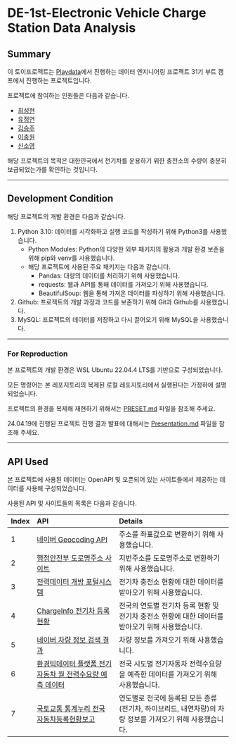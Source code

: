# DE-1st-Electronic Vehicle Charge Station Data Analysis
## Summary

이 토이프로젝트는 [Playdata](https://playdata.io)에서 진행하는 데이터 엔지니어링 프로젝트 31기 부트 캠프에서 진행하는 프로젝트입니다.

프로젝트에 참여하는 인원들은 다음과 같습니다.
- [최성현](https://github.com/S0rrow)
- [유정연](https://github.com/yjyj989812)
- [김승주](https://github.com/tmdwnabc)
- [이충원](https://github.com/cw3714)
- [신소영](https://github.com/soyoungshin1)

해당 프로젝트의 목적은 대한민국에서 전기차를 운용하기 위한 충전소의 수량이 충분히 보급되었는가를 확인하는 것입니다.

---

## Development Condition
해당 프로젝트의 개발 환경은 다음과 같습니다.

1. Python 3.10: 데이터를 시각화하고 실행 코드를 작성하기 위해 Python3를 사용했습니다.   
    - Python Modules: Python의 다양한 외부 패키지의 활용과 개발 환경 보존을 위해 pip와 venv를 사용했습니다.
    - 해당 프로젝트에 사용된 주요 패키지는 다음과 같습니다.
        - Pandas: 대량의 데이터를 처리하기 위해 사용했습니다.
        - requests: 웹과 API를 통해 데이터를 가져오기 위해 사용했습니다.
        - BeautifulSoup: 웹을 통해 가져온 데이터를 파싱하기 위해 사용했습니다.
2. Github: 프로젝트의 개발 과정과 코드를 보존하기 위해 Git과 Github를 사용했습니다.
3. MySQL: 프로젝트의 데이터를 저장하고 다시 끌어오기 위해 MySQL을 사용했습니다.

---

### For Reproduction
본 프로젝트의 개발 환경은 WSL Ubuntu 22.04.4 LTS를 기반으로 구성되었습니다.

모든 명령어는 본 레포지토리의 복제된 로컬 레포지토리에서 실행된다는 가정하에 설명되었습니다.

프로젝트의 환경을 복제해 재현하기 위해서는 [PRESET.md](./PRESET.md) 파일을 참조해 주세요.

24.04.19에 진행된 프로젝트 진행 결과 발표에 대해서는 [Presentation.md](./presentation/Presentation.md) 파일을 참조해 주세요.

---

## API Used
본 프로젝트에 사용된 데이터는 OpenAPI 및 오픈되어 있는 사이트들에서 제공하는 데이터를 사용해 구성되었습니다.

사용된 API 및 사이트들의 목록은 다음과 같습니다.

| Index | API | Details |
|:---|:---|:---|
| 1 | [네이버 Geocoding API](https://api.ncloud-docs.com/docs/ai-naver-mapsgeocoding) | 주소를 좌표값으로 변환하기 위해 사용했습니다.|
| 2 | [행정안전부 도로명주소 사이트](https://www.juso.go.kr/openIndexPage.do) | 지번주소를 도로명주소로 변환하기 위해 사용했습니다. |
| 3 | [전력데이터 개방 포털시스템](https://tinyurl.com/27ej5rbl) | 전기차 충전소 현황에 대한 데이터를 받아오기 위해 사용했습니다. |
| 4 | [ChargeInfo 전기차 등록 현황](https://tinyurl.com/2yeqnkb9) | 전국의 연도별 전기차 등록 현황 및 전기차 충전소 현황에 대한 데이터를 받아오기 위해 사용했습니다. |
| 5 | [네이버 차량 정보 검색 결과](https://search.naver.com/search.naver?where=nexearch&sm=top_hty&fbm=0&ie=utf8&query=%EC%9E%90%EB%8F%99%EC%B0%A8) | 차량 정보를 가져오기 위해 사용했습니다. |
| 6 | [환경빅데이터 플랫폼 전기자동차 월 전력수요량 예측 데이터](https://tinyurl.com/228cgdun) | 전국 시도별 전기자동차 전력수요량을 예측한 데이터를 가져오기 위해 사용했습니다. |
| 7 | [국토교통 통계누리 전국 자동차등록현황보고](https://tinyurl.com/23ha88m4) | 연도별로 전국에 등록된 모든 종류(전기차, 하이브리드, 내연차량)의 차량 정보를 가져오기 위해 사용했습니다. |
